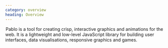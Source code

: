 ```yaml
--- 
category: overview
heading: Overview
---
```


&#8202;<span class="project-name">Pablo</span> is a tool for creating crisp, interactive graphics and animations for the web. It is a lightweight and low-level JavaScript library for building user interfaces, data visualisations, responsive graphics and games.

<div id="circleoo">
	<script>
	    // Load, on DOM ready
	    if (false && 'addEventListener' in document){
	        document.addEventListener('DOMContentLoaded', function(){
	        	var playing = false,
	        		svg = Pablo('#circleoo').svg({
						width: 100,
						height: 100
					}),
					circle = svg.circle({
						cx: 50,
						cy: 50,
						stroke: 'white',
						fill: 'darkred',
						cursor: 'pointer'
					});

				circle.animate({
					id: 'anim-r1',
					attributeName: 'r',
					from: 50,
					to: 0,
					begin: 'anim-r2.end'
				});

				circle.animate({
					id: 'anim-r2',
					attributeName: 'r',
					from: 0,
					to: 50,
					begin: 'anim-r1.end'
				});

				circle.animate({
					id: 'anim-s1',
					attributeName: 'stroke-width',
					from: 50,
					to: 0,
					begin: 'anim-s2.end'
				});

				circle.animate({
					id: 'anim-s2',
					attributeName: 'stroke-width',
					from: 0,
					to: 50,
					begin: 'anim-s2.end'
				});

				circle.on('click', function(){
					playing = !playing;

					circle.find('animate').each(function(el){
						el[playing ? 'beginElement' : 'endElement']();
					});
				});
	        });
	    }
	</script>
</div>

It creates and manipulates SVG ([scalable vector graphics][svg]), the web standard for vector graphics. Pablo focusses on simplicity and performance, targeting modern browsers for both desktop and mobile.

* By [Premasagar Rose][prem] ([Dharmafly][df])
* Open source: [MIT license][mit]


[prem]: http://premasagar.com
[df]: http://dharmafly.com
[mit]: http://opensource.org/licenses/mit-license.php
[svg]: https://developer.mozilla.org/en/SVG
[raphael]: http://raphaeljs.com
[jquery]: http://jquery.com
[_]: http://underscorejs.org
[api]: http://pablojs.com/api/